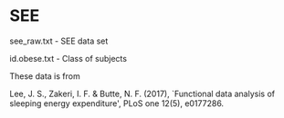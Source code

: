 # SEE

see_raw.txt - SEE data set

id.obese.txt - Class of subjects

These data is from 

Lee, J. S., Zakeri, I. F. & Butte, N. F. (2017), `Functional data analysis of sleeping energy
expenditure', PLoS one 12(5), e0177286.

